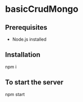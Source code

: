 # basicCrudMongo


## Prerequisites

- Node.js installed

## Installation
  npm i 

## To start the server
  npm start
